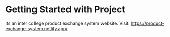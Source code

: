 # Getting Started with Project

Its an inter college product exchange system website.
Visit:
https://product-exchange-system.netlify.app/

